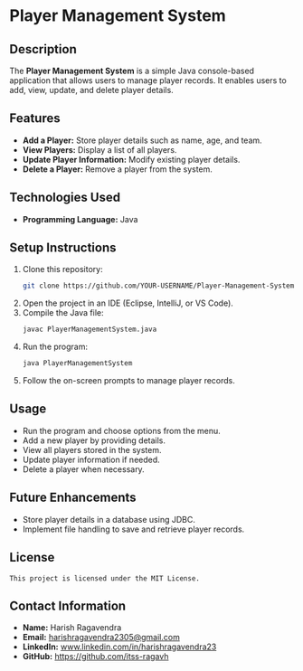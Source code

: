 # Player Management System

## Description
The **Player Management System** is a simple Java console-based application that allows users to manage player records. It enables users to add, view, update, and delete player details.

## Features
- **Add a Player:** Store player details such as name, age, and team.  
- **View Players:** Display a list of all players.  
- **Update Player Information:** Modify existing player details.  
- **Delete a Player:** Remove a player from the system.  

## Technologies Used
- **Programming Language:** Java  

## Setup Instructions
1. Clone this repository:  
   ```sh
   git clone https://github.com/YOUR-USERNAME/Player-Management-System.git
2. Open the project in an IDE (Eclipse, IntelliJ, or VS Code).
3. Compile the Java file:
   ```sh
   javac PlayerManagementSystem.java
4. Run the program:
   ```sh
   java PlayerManagementSystem
5. Follow the on-screen prompts to manage player records.

## Usage
- Run the program and choose options from the menu.
- Add a new player by providing details.
- View all players stored in the system.
- Update player information if needed.
- Delete a player when necessary.

## Future Enhancements
- Store player details in a database using JDBC.
- Implement file handling to save and retrieve player records.

## License
```
This project is licensed under the MIT License.
```

## Contact Information

- **Name:** Harish Ragavendra
- **Email:** harishragavendra2305@gmail.com
- **LinkedIn:** www.linkedin.com/in/harishragavendra23
- **GitHub:** https://github.com/itss-ragavh
